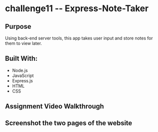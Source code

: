 # challenge11 -- Express-Note-Taker

## Purpose
Using back-end server tools, this app takes user input and store notes for them to view later.

## Built With:
* Node.js
* JavaScript
* Express.js
* HTML
* CSS

## Assignment Video Walkthrough

## Screenshot the two pages of the website
